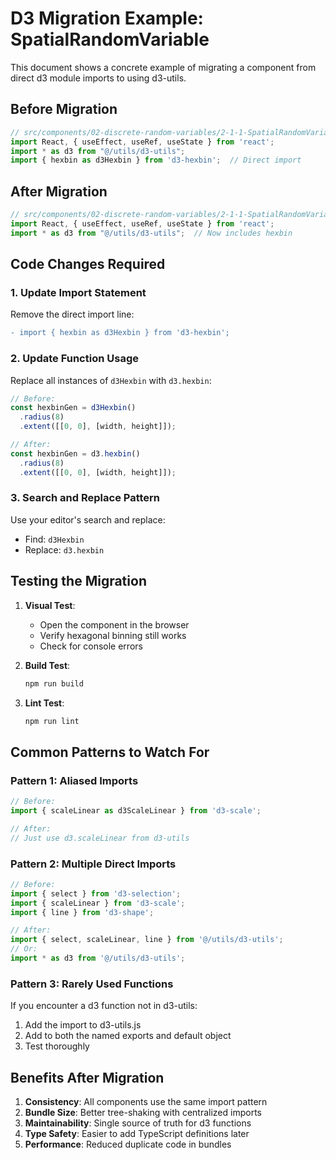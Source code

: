 # D3 Migration Example: SpatialRandomVariable

This document shows a concrete example of migrating a component from direct d3 module imports to using d3-utils.

## Before Migration

```javascript
// src/components/02-discrete-random-variables/2-1-1-SpatialRandomVariable.jsx
import React, { useEffect, useRef, useState } from 'react';
import * as d3 from "@/utils/d3-utils";
import { hexbin as d3Hexbin } from 'd3-hexbin';  // Direct import
```

## After Migration

```javascript
// src/components/02-discrete-random-variables/2-1-1-SpatialRandomVariable.jsx
import React, { useEffect, useRef, useState } from 'react';
import * as d3 from "@/utils/d3-utils";  // Now includes hexbin
```

## Code Changes Required

### 1. Update Import Statement
Remove the direct import line:
```diff
- import { hexbin as d3Hexbin } from 'd3-hexbin';
```

### 2. Update Function Usage
Replace all instances of `d3Hexbin` with `d3.hexbin`:

```javascript
// Before:
const hexbinGen = d3Hexbin()
  .radius(8)
  .extent([[0, 0], [width, height]]);

// After:
const hexbinGen = d3.hexbin()
  .radius(8)
  .extent([[0, 0], [width, height]]);
```

### 3. Search and Replace Pattern
Use your editor's search and replace:
- Find: `d3Hexbin`
- Replace: `d3.hexbin`

## Testing the Migration

1. **Visual Test**: 
   - Open the component in the browser
   - Verify hexagonal binning still works
   - Check for console errors

2. **Build Test**:
   ```bash
   npm run build
   ```

3. **Lint Test**:
   ```bash
   npm run lint
   ```

## Common Patterns to Watch For

### Pattern 1: Aliased Imports
```javascript
// Before:
import { scaleLinear as d3ScaleLinear } from 'd3-scale';

// After:
// Just use d3.scaleLinear from d3-utils
```

### Pattern 2: Multiple Direct Imports
```javascript
// Before:
import { select } from 'd3-selection';
import { scaleLinear } from 'd3-scale';
import { line } from 'd3-shape';

// After:
import { select, scaleLinear, line } from '@/utils/d3-utils';
// Or:
import * as d3 from '@/utils/d3-utils';
```

### Pattern 3: Rarely Used Functions
If you encounter a d3 function not in d3-utils:
1. Add the import to d3-utils.js
2. Add to both the named exports and default object
3. Test thoroughly

## Benefits After Migration

1. **Consistency**: All components use the same import pattern
2. **Bundle Size**: Better tree-shaking with centralized imports
3. **Maintainability**: Single source of truth for d3 functions
4. **Type Safety**: Easier to add TypeScript definitions later
5. **Performance**: Reduced duplicate code in bundles